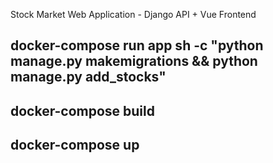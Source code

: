 Stock Market Web Application - Django API + Vue Frontend


## docker-compose run app sh -c "python manage.py makemigrations && python manage.py add_stocks"

## docker-compose build

## docker-compose up  


